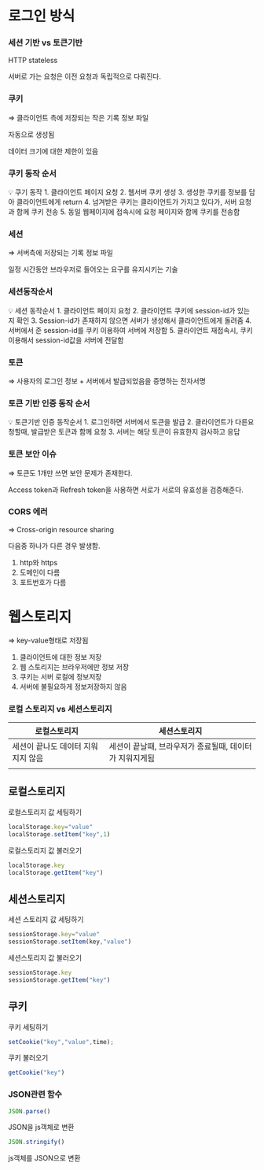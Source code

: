 # 로그인 방식

### 세션 기반 vs 토큰기반

HTTP stateless

서버로 가는 요청은 이전 요청과 독립적으로 다뤄진다.

### 쿠키

⇒ 클라이언트 측에 저장되는 작은 기록 정보 파일

자동으로 생성됨

데이터 크기에 대한 제한이 있음

### 쿠키 동작 순서

<aside>
💡 쿠기 동작
1. 클라이언트 페이지 요청
2. 웹서버 쿠키 생성
3. 생성한 쿠키를 정보를 담아 클라이언트에게 return 
4. 넘겨받은 쿠키는 클라이언트가 가지고 있다가, 서버 요청과 함께 쿠키 전송
5. 동일 웹페이지에 접속시에 요청 페이지와 함께 쿠키를 전송함

</aside>

### 세션

⇒ 서버측에 저장되는 기록 정보 파일

일정 시간동안 브라우저로 들어오는 요구를 유지시키는 기술

### 세션동작순서

<aside>
💡 세션 동작순서
1. 클라이언트 페이지 요청
2. 클라이언트 쿠키에 session-id가 있는지 확인
3. Session-id가 존재하지 않으면 서버가 생성해서 클라이언트에게 돌려줌
4. 서버에서 준 session-id를 쿠키 이용하여 서버에 저장함
5. 클라이언트 재접속시, 쿠키 이용해서 session-id값을 서버에 전달함

</aside>

### 토큰

⇒ 사용자의 로그인 정보 + 서버에서 발급되었음을 증명하는 전자서명

### 토큰 기반 인증 동작 순서

<aside>
💡 토큰기반 인증 동작순서
1. 로그인하면 서버에서 토큰을 발급
2. 클라이언트가 다른요청할때, 발급받은 토큰과 함께 요청
3. 서버는 해당 토큰이 유효한지 검사하고 응답

</aside>

### 토큰 보안 이슈

⇒ 토큰도 1개만 쓰면 보안 문제가 존재한다.

Access token과 Refresh token을 사용하면 서로가 서로의 유효성을 검증해준다.

### CORS 에러

⇒ Cross-origin resource sharing

다음중 하나가 다른 경우 발생함.

1. http와 https
2. 도메인이 다름
3. 포트번호가 다름

# 웹스토리지

⇒ key-value형태로 저장됨

1. 클라이언트에 대한 정보 저장
2. 웹 스토리지는 브라우저에만 정보 저장
3. 쿠키는 서버 로컬에 정보저장
4. 서버에 불필요하게 정보저장하지 않음

### 로컬 스토리지 vs 세션스토리지

| 로컬스토리지 | 세션스토리지 |
| --- | --- |
| 세션이 끝나도 데이터 지워지지 않음 | 세션이 끝날때, 브라우저가 종료될때, 데이터가 지워지게됨 |
|  |  |

## 로컬스토리지

로컬스토리지 값 세팅하기

```jsx
localStorage.key="value"
localStorage.setItem("key",1)
```

로컬스토리지 값 불러오기

```jsx
localStorage.key
localStorage.getItem("key")
```

## 세션스토리지

세션 스토리지 값 세팅하기

```jsx
sessionStorage.key="value"
sessionStorage.setItem(key,"value")
```

세션스토리지 값 불러오기

```jsx
sessionStorage.key
sessionStorage.getItem("key")
```

## 쿠키

쿠키 세팅하기

```jsx
setCookie("key","value",time);
```

쿠키 불러오기

```jsx
getCookie("key")
```

### JSON관련 함수

```jsx
JSON.parse()
```

JSON을 js객체로 변환

```jsx
JSON.stringify()
```

js객체를 JSON으로 변환